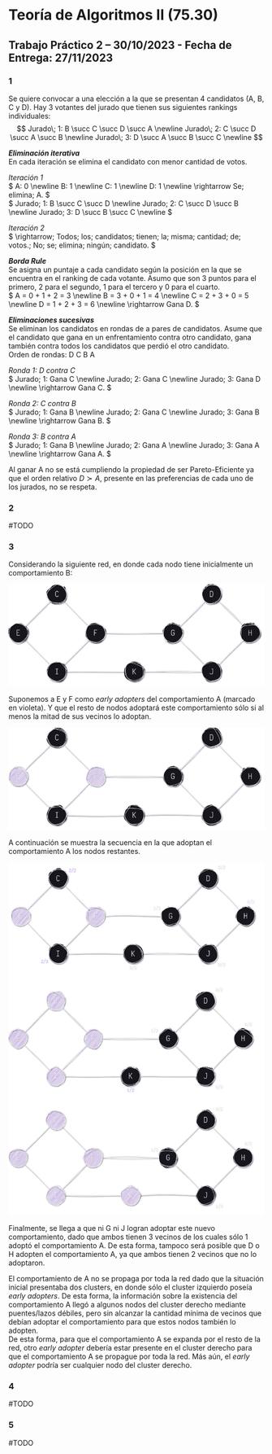 # Teoría de Algoritmos II (75.30)
## Trabajo Práctico 2 – 30/10/2023 - Fecha de Entrega: 27/11/2023

### **1**

Se quiere convocar a una elección a la que se presentan 4 candidatos (A, B, C y D). Hay 3 votantes del jurado que tienen sus siguientes rankings individuales:  
$$
Jurado\; 1: B \succ C \succ D \succ A \newline
Jurado\; 2: C \succ D \succ A \succ B \newline 
Jurado\; 3: D \succ A \succ B \succ C \newline
$$

***Eliminación iterativa***  
En cada iteración se elimina el candidato con menor cantidad de votos.

_Iteración 1_  
$
A: 0 \newline
B: 1 \newline
C: 1 \newline
D: 1 \newline
\rightarrow Se\; elimina\; A.
$  
$
Jurado\; 1: B \succ C \succ D \newline
Jurado\; 2: C \succ D \succ B \newline 
Jurado\; 3: D \succ B \succ C \newline
$

_Iteración 2_  
$
\rightarrow\; Todos\; los\; candidatos\; tienen\; la\; misma\; cantidad\; de\; votos.\; No\; se\; elimina\; ningún\; candidato.
$

***Borda Rule***  
Se asigna un puntaje a cada candidato según la posición en la que se encuentra en el ranking de cada votante.
Asumo que son 3 puntos para el primero, 2 para el segundo, 1 para el tercero y 0 para el cuarto.  
$
A = 0 + 1 + 2 = 3 \newline
B = 3 + 0 + 1 = 4 \newline
C = 2 + 3 + 0 = 5 \newline
D = 1 + 2 + 3 = 6 \newline
\rightarrow Gana D.
$

***Eliminaciones sucesivas***  
Se eliminan los candidatos en rondas de a pares de candidatos. Asume que el candidato que gana en un enfrentamiento contra otro candidato, gana también contra todos los candidatos que perdió el otro candidato.  
Orden de rondas: D C B A

_Ronda 1: D contra C_  
$
Jurado\; 1: Gana C \newline
Jurado\; 2: Gana C \newline
Jurado\; 3: Gana D \newline
\rightarrow Gana C.
$

_Ronda 2: C contra B_  
$
Jurado\; 1: Gana B \newline
Jurado\; 2: Gana C \newline
Jurado\; 3: Gana B \newline
\rightarrow Gana B.
$

_Ronda 3: B contra A_  
$
Jurado\; 1: Gana B \newline
Jurado\; 2: Gana A \newline 
Jurado\; 3: Gana A \newline
\rightarrow Gana A.
$

Al ganar A no se está cumpliendo la propiedad de ser Pareto-Eficiente ya que el orden relativo $D \succ A$, presente en las preferencias de cada uno de los jurados, no se respeta.  

### **2**

#TODO  

### **3**

Considerando la siguiente red, en donde cada nodo tiene inicialmente un comportamiento B:  

![Grafo original](src/3.1.png)

Suponemos a E y F como _early adopters_ del comportamiento A (marcado en violeta). Y que el resto de nodos adoptará este comportamiento sólo si al menos la mitad de sus vecinos lo adoptan.  

![Grafo en etapa 1](src/3.2.png)

A continuación se muestra la secuencia en la que adoptan el comportamiento A los nodos restantes.  

![Grafo en etapas siguientes](src/3.3.png)

Finalmente, se llega a que ni G ni J logran adoptar este nuevo comportamiento, dado que ambos tienen 3 vecinos de los cuales sólo 1 adoptó el comportamiento A. De esta forma, tampoco será posible que D o H adopten el comportamiento A, ya que ambos tienen 2 vecinos que no lo adoptaron.  

El comportamiento de A no se propaga por toda la red dado que la situación inicial presentaba dos clusters, en donde sólo el cluster izquierdo poseía _early adopters_. De esta forma, la información sobre la existencia del comportamiento A llegó a algunos nodos del cluster derecho mediante puentes/lazos débiles, pero sin alcanzar la cantidad mínima de vecinos que debían adoptar el comportamiento para que estos nodos también lo adopten.  
De esta forma, para que el comportamiento A se expanda por el resto de la red, otro _early adopter_ debería estar presente en el cluster derecho para que el comportamiento A se propague por toda la red. Más aún, el _early adopter_ podría ser cualquier nodo del cluster derecho.  



### **4**

#TODO  

### **5**

#TODO  